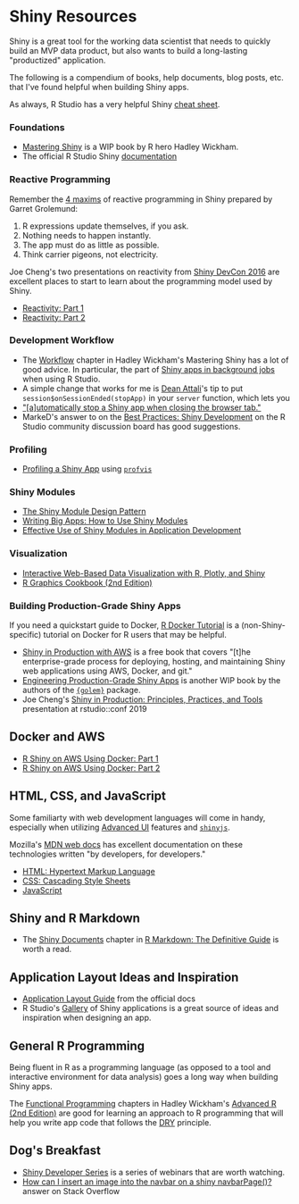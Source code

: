 # Shiny Resources

Shiny is a great tool for the working data scientist that needs to quickly build an MVP data
product, but also wants to build a long-lasting "productized" application.

The following is a compendium of books, help documents, blog posts, etc. that I've found
helpful when building Shiny apps.

As always, R Studio has a very helpful Shiny [cheat sheet](https://shiny.rstudio.com/articles/cheatsheet.html).

### Foundations

* [Mastering Shiny](https://mastering-shiny.org/) is a WIP book by R hero Hadley Wickham.
* The official R Studio Shiny [documentation](https://shiny.rstudio.com/articles)

### Reactive Programming

Remember the [4 maxims](https://shiny.rstudio.com/articles/understanding-reactivity.html) of reactive programming in Shiny prepared
by Garret Grolemund:

1. R expressions update themselves, if you ask.
2. Nothing needs to happen instantly.
3. The app must do as little as possible.
4. Think carrier pigeons, not electricity.

Joe Cheng's two presentations on reactivity from [Shiny DevCon 2016](https://resources.rstudio.com/shiny-developer-conference) are excellent
places to start to learn about the programming model used by Shiny.

* [Reactivity: Part 1](https://resources.rstudio.com/shiny-developer-conference/shinydevcon-reactivity-joecheng-part-1-1080p)
* [Reactivity: Part 2](https://resources.rstudio.com/shiny-developer-conference/shinydevcon-reactivity-joecheng-part-2-1080p)

### Development Workflow

* The [Workflow](https://mastering-shiny.org/action-workflow.html) chapter in Hadley Wickham's
Mastering Shiny has a lot of good advice. In particular, the part of [Shiny apps in background jobs](https://github.com/sol-eng/background-jobs/tree/master/shiny-job) when using R Studio.
* A simple change that works for me is [Dean Attali](https://deanattali.com/shiny/)'s tip
to put `session$onSessionEnded(stopApp)` in your `server` function, which lets you
* ["[a]utomatically stop a Shiny app when closing the browser tab."](https://github.com/daattali/advanced-shiny/tree/master/auto-kill-app)
* MarkeD's answer to on the [Best Practices: Shiny Development](https://community.rstudio.com/t/best-practices-shiny-development/1694/3) on the R Studio community discussion board has good suggestions.

### Profiling

* [Profiling a Shiny App](https://rstudio.github.io/profvis/examples.html#example-3---profiling-a-shiny-application) using [`profvis`](https://rstudio.github.io/profvis/index.html)

### Shiny Modules

* [The Shiny Module Design Pattern](https://drdoane.com/the-shiny-module-design-pattern/)
* [Writing Big Apps: How to Use Shiny Modules](https://resources.rstudio.com/shiny-developer-conference/shinydevcon-modules-garrettgrolemund-1080p)
* [Effective Use of Shiny Modules in Application Development](https://resources.rstudio.com/rstudio-conf-2019/effective-use-of-shiny-modules-in-application-development)

### Visualization

* [Interactive Web-Based Data Visualization with R, Plotly, and Shiny](https://plotly-r.com/)
* [R Graphics Cookbook (2nd Edition)](https://r-graphics.org/)


### Building Production-Grade Shiny Apps

If you need a quickstart guide to Docker, [R Docker Tutorial](https://ropenscilabs.github.io/r-docker-tutorial/) is a (non-Shiny-specific) tutorial on Docker for R users that may be helpful.


* [Shiny in Production with AWS](https://business-science.github.io/shiny-production-with-aws-book/) is a free book that covers "[t]he enterprise-grade process for deploying, hosting, and maintaining Shiny web applications using AWS, Docker, and git."
* [Engineering Production-Grade Shiny Apps](https://thinkr-open.github.io/building-shiny-apps-workflow/) is another WIP book by the authors of the [`{golem}`](https://thinkr-open.github.io/golem/) package.
* Joe Cheng's [Shiny in Production: Principles, Practices, and Tools](https://resources.rstudio.com/rstudio-conf-2019/shiny-in-production-principles-practices-and-tools-joe-cheng) presentation at rstudio::conf 2019

## Docker and AWS

* [R Shiny on AWS Using Docker: Part 1](https://www.bryanwhiting.com/2019/02/rshiny-on-docker-part1/)
* [R Shiny on AWS Using Docker: Part 2](https://www.bryanwhiting.com/2019/02/rshiny-on-docker-part2/)

## HTML, CSS, and JavaScript

Some familiarty with web development languages will come in handy, especially when utilizing [Advanced UI](https://mastering-shiny.org/advanced-ui.html) features and [`shinyjs`](https://github.com/daattali/shinyjs).

Mozilla's [MDN web docs](https://developer.mozilla.org/en-US/) has excellent documentation on these technologies written "by developers, for developers."

* [HTML: Hypertext Markup Language](https://developer.mozilla.org/en-US/docs/Web/HTML)
* [CSS: Cascading Style Sheets](https://developer.mozilla.org/en-US/docs/Web/CSS)
* [JavaScript](https://developer.mozilla.org/en-US/docs/Web/JavaScript)


## Shiny and R Markdown

* The [Shiny Documents](https://bookdown.org/yihui/rmarkdown/shiny-documents.html) chapter
in [R Markdown: The Definitive Guide](https://bookdown.org/yihui/rmarkdown/) is worth a read.


## Application Layout Ideas and Inspiration

* [Application Layout Guide](https://shiny.rstudio.com/articles/layout-guide.html) from the official docs
* R Studio's [Gallery](https://shiny.rstudio.com/gallery/) of Shiny applications is a
great source of ideas and inspiration when designing an app.


## General R Programming

Being fluent in R as a programming language (as opposed to a tool and interactive
environment for data analysis) goes a long way when building Shiny apps.

The [Functional Programming](https://adv-r.hadley.nz/fp.html) chapters in Hadley Wickham's
[Advanced R (2nd Edition)](https://adv-r.hadley.nz/) are good for learning an approach to
R programming that will help you write app code that follows the [DRY](https://en.wikipedia.org/wiki/Don%27t_repeat_yourself) principle.


## Dog's Breakfast

* [Shiny Developer Series](https://shinydevseries.com/) is a series of webinars that are worth watching.
* [How can I insert an image into the navbar on a shiny navbarPage()?](https://stackoverflow.com/questions/24705431/how-can-i-insert-an-image-into-the-navbar-on-a-shiny-navbarpage) answer on Stack Overflow
